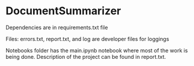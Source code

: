 # DocumentSummarizer

Dependencies are in requirements.txt file

Files: errors.txt, report.txt, and log are developer files for loggings

Notebooks folder has the main.ipynb notebook where most of the work is being done. Description of the project can be found in report.txt.
